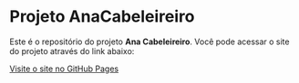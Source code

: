 # Projeto AnaCabeleireiro

Este é o repositório do projeto **Ana Cabeleireiro**. Você pode acessar o site do projeto através do link abaixo:

[Visite o site no GitHub Pages](https://cubiccoders.github.io/ProjetoAnaCabeleireiro/)
